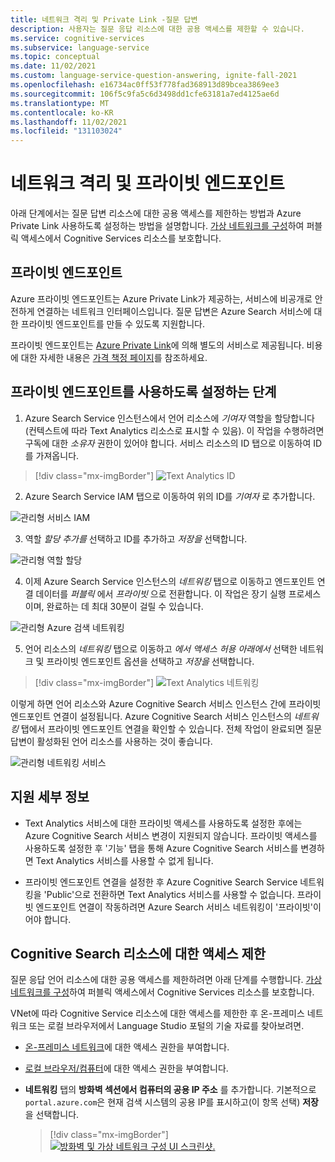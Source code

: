 ```yaml
---
title: 네트워크 격리 및 Private Link -질문 답변
description: 사용자는 질문 응답 리소스에 대한 공용 액세스를 제한할 수 있습니다.
ms.service: cognitive-services
ms.subservice: language-service
ms.topic: conceptual
ms.date: 11/02/2021
ms.custom: language-service-question-answering, ignite-fall-2021
ms.openlocfilehash: e16734ac0ff53f778fad368913d89bcea3869ee3
ms.sourcegitcommit: 106f5c9fa5c6d3498dd1cfe63181a7ed4125ae6d
ms.translationtype: MT
ms.contentlocale: ko-KR
ms.lasthandoff: 11/02/2021
ms.locfileid: "131103024"
---
```

#  <a name="network-isolation-and-private-endpoints"></a>네트워크 격리 및 프라이빗 엔드포인트

아래 단계에서는 질문 답변 리소스에 대한 공용 액세스를 제한하는 방법과 Azure Private Link 사용하도록 설정하는 방법을 설명합니다. [가상 네트워크를 구성](../../../cognitive-services-virtual-networks.md?tabs=portal)하여 퍼블릭 액세스에서 Cognitive Services 리소스를 보호합니다.

## <a name="private-endpoints"></a>프라이빗 엔드포인트

Azure 프라이빗 엔드포인트는 Azure Private Link가 제공하는, 서비스에 비공개로 안전하게 연결하는 네트워크 인터페이스입니다.  질문 답변은 Azure Search 서비스에 대한 프라이빗 엔드포인트를 만들 수 있도록 지원합니다.

프라이빗 엔드포인트는 [Azure Private Link](../../../../private-link/private-link-overview.md)에 의해 별도의 서비스로 제공됩니다. 비용에 대한 자세한 내용은 [가격 책정 페이지](https://azure.microsoft.com/pricing/details/private-link/)를 참조하세요.

## <a name="steps-to-enable-private-endpoint"></a>프라이빗 엔드포인트를 사용하도록 설정하는 단계

1. Azure Search Service 인스턴스에서 언어 리소스에 *기여자* 역할을 할당합니다(컨텍스트에 따라 Text Analytics 리소스로 표시할 수 있음). 이 작업을 수행하려면 구독에 대한 *소유자* 권한이 있어야 합니다. 서비스 리소스의 ID 탭으로 이동하여 ID를 가져옵니다.

> [!div class="mx-imgBorder"]
> ![Text Analytics ID](../../../QnAMaker/media/qnamaker-reference-private-endpoints/private-endpoints-identity.png)

2. Azure Search Service IAM 탭으로 이동하여 위의 ID를 *기여자* 로 추가합니다.

![관리형 서비스 IAM](../../../QnAMaker/media/qnamaker-reference-private-endpoints/private-endpoint-access-control.png)

3. 역할 *할당 추가를* 선택하고 ID를 추가하고 *저장을* 선택합니다.

![관리형 역할 할당](../../../QnAMaker/media/qnamaker-reference-private-endpoints/private-endpoint-role-assignment.png)

4. 이제 Azure Search Service 인스턴스의 *네트워킹* 탭으로 이동하고 엔드포인트 연결 데이터를 *퍼블릭* 에서 *프라이빗* 으로 전환합니다. 이 작업은 장기 실행 프로세스이며, 완료하는 데 최대 30분이 걸릴 수 있습니다. 

![관리형 Azure 검색 네트워킹](../../../QnAMaker/media/qnamaker-reference-private-endpoints/private-endpoint-networking.png)

5. 언어 리소스의 *네트워킹* 탭으로 이동하고 *에서 액세스 허용 아래에서* 선택한 네트워크 및 프라이빗 엔드포인트 옵션을 선택하고 *저장을* 선택합니다. 
 
> [!div class="mx-imgBorder"]
> ![Text Analytics 네트워킹](../../../QnAMaker/media/qnamaker-reference-private-endpoints/private-endpoint-networking-custom-qna.png)

이렇게 하면 언어 리소스와 Azure Cognitive Search 서비스 인스턴스 간에 프라이빗 엔드포인트 연결이 설정됩니다. Azure Cognitive Search 서비스 인스턴스의 *네트워킹* 탭에서 프라이빗 엔드포인트 연결을 확인할 수 있습니다. 전체 작업이 완료되면 질문 답변이 활성화된 언어 리소스를 사용하는 것이 좋습니다.

![관리형 네트워킹 서비스](../../../QnAMaker/media/qnamaker-reference-private-endpoints/private-endpoint-networking-3.png)

## <a name="support-details"></a>지원 세부 정보
 * Text Analytics 서비스에 대한 프라이빗 액세스를 사용하도록 설정한 후에는 Azure Cognitive Search 서비스 변경이 지원되지 않습니다. 프라이빗 액세스를 사용하도록 설정한 후 '기능' 탭을 통해 Azure Cognitive Search 서비스를 변경하면 Text Analytics 서비스를 사용할 수 없게 됩니다.

 * 프라이빗 엔드포인트 연결을 설정한 후 Azure Cognitive Search Service 네트워킹을 'Public'으로 전환하면 Text Analytics 서비스를 사용할 수 없습니다. 프라이빗 엔드포인트 연결이 작동하려면 Azure Search 서비스 네트워킹이 '프라이빗'이어야 합니다.

## <a name="restrict-access-to-cognitive-search-resource"></a>Cognitive Search 리소스에 대한 액세스 제한

질문 응답 언어 리소스에 대한 공용 액세스를 제한하려면 아래 단계를 수행합니다. [가상 네트워크를 구성](../../../cognitive-services-virtual-networks.md?tabs=portal)하여 퍼블릭 액세스에서 Cognitive Services 리소스를 보호합니다.

VNet에 따라 Cognitive Service 리소스에 대한 액세스를 제한한 후 온-프레미스 네트워크 또는 로컬 브라우저에서 Language Studio 포털의 기술 자료를 찾아보려면.
- [온-프레미스 네트워크](../../../cognitive-services-virtual-networks.md?tabs=portal#configuring-access-from-on-premises-networks)에 대한 액세스 권한을 부여합니다.
- [로컬 브라우저/컴퓨터](../../../cognitive-services-virtual-networks.md?tabs=portal#managing-ip-network-rules)에 대한 액세스 권한을 부여합니다.
- **네트워킹** 탭의 **방화벽 섹션에서 컴퓨터의 공용 IP 주소** 를 추가합니다. 기본적으로 `portal.azure.com`은 현재 검색 시스템의 공용 IP를 표시하고(이 항목 선택) **저장** 을 선택합니다.

     > [!div class="mx-imgBorder"]
     > [![방화벽 및 가상 네트워크 구성 UI 스크린샷.]( ../../../qnamaker/media/network-isolation/firewall.png)](  ../../../qnamaker/media/network-isolation/firewall.png#lightbox)
